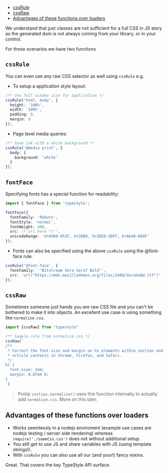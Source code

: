 * [cssRule](/#/raw/-cssrule-)
* [cssRaw](/#/raw/-cssraw-)
* [Advantages of these functions over loaders](/#/raw/advantages-of-these-functions-over-loaders)

We understand that just classes are not sufficient for a full CSS in JS story as the generated dom is not always coming from your library, or in your control.

For those scenarios we have two functions 

## `cssRule`

You can even use any raw CSS selector as well using `cssRule` e.g.

* To setup a application style layout:

```ts
/** Use full window size for application */
cssRule('html, body', {
  height: '100%',
  width: '100%',
  padding: 0,
  margin: 0
});
```

* Page level media queries:

```ts
/** Save ink with a white background */
cssRule('@media print', {
  body: {
    background: 'white'
  }
});
```


## `fontFace`

Specifying fonts has a special function for readability:

```ts
import { fontFace } from 'typestyle';

fontFace({
  fontFamily: 'Roboto',
  fontStyle: 'normal',
  fontWeight: 400,
  src: /* url here */'',
  unicodeRange: 'U+0460-052F, U+20B4, U+2DE0-2DFF, U+A640-A69F'
});
```

* Fonts can also be specified using the above ```cssRule``` using the @font-face rule.

```ts
cssRule('@font-face', {
  fontFamily: '"Bitstream Vera Serif Bold"',
  src: 'url("https://mdn.mozillademos.org/files/2468/VeraSeBd.ttf")'
});
```

## `cssRaw`

Sometimes someone just hands you are raw CSS file and you can't be bothered to make it into objects. An excellent use case is using something like `normalize.css`.

```ts
import {cssRaw} from "typestyle"

/** Sample rule from normalize.css */
cssRaw(`
/**
 * Correct the font size and margin on h1 elements within section and
 * article contexts in Chrome, Firefox, and Safari.
 */
h1 {
  font-size: 2em;
  margin: 0.67em 0;
}
`)
```

> Protip `csstips.normalize()` uses this function internally to actually add `normalize.css`. More on this later.

## Advantages of these functions over loaders 

* Works seemlessly in a nodejs enviroment (example use cases are nodejs testing / server side rendering) whereas `require('./someCss.css')` does not without additional setup.
* You still get to use JS and share variables with JS (using template strings!).
* With `cssRule` you can also use all our (and your!) fancy mixins.

Great. That covers the key TypeStyle API surface.